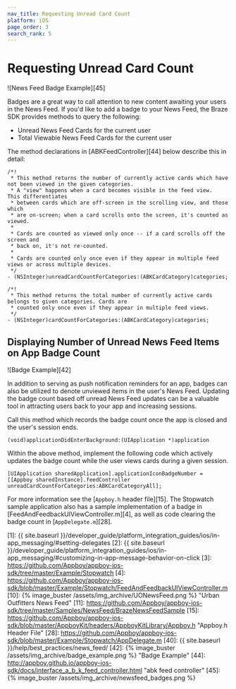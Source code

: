 ```yaml
---
nav_title: Requesting Unread Card Count
platform: iOS
page_order: 3
search_rank: 5
---
```


# Requesting Unread Card Count

![News Feed Badge Example][45]

Badges are a great way to call attention to new content awaiting your users in the News Feed. If you'd like to add a badge to your News Feed, the Braze SDK provides methods to query the following:

- Unread News Feed Cards for the current user
- Total Viewable News Feed Cards for the current user

The method declarations in [ABKFeedController][44] below describe this in detail:

```objc
/*!
 * This method returns the number of currently active cards which have not been viewed in the given categories.
 * A "view" happens when a card becomes visible in the feed view.  This differentiates
 * between cards which are off-screen in the scrolling view, and those which
 * are on-screen; when a card scrolls onto the screen, it's counted as viewed.
 *
 * Cards are counted as viewed only once -- if a card scrolls off the screen and
 * back on, it's not re-counted.
 *
 * Cards are counted only once even if they appear in multiple feed views or across multiple devices.
 */
- (NSInteger)unreadCardCountForCategories:(ABKCardCategory)categories;

/*!
 * This method returns the total number of currently active cards belongs to given categories. Cards are
 * counted only once even if they appear in multiple feed views.
 */
- (NSInteger)cardCountForCategories:(ABKCardCategory)categories;
```

## Displaying Number of Unread News Feed Items on App Badge Count

![Badge Example][42]

In addition to serving as push notification reminders for an app, badges can also be utilized to denote unviewed items in the user's News Feed. Updating the badge count based off unread News Feed updates can be a valuable tool in attracting users back to your app and increasing sessions.

Call this method which records the badge count once the app is closed and the user's session ends.

```objc
(void)applicationDidEnterBackground:(UIApplication *)application
```

Within the above method, implement the following code which actively updates the badge count while the user views cards during a given session.

```objc
[UIApplication sharedApplication].applicationIconBadgeNumber = [[Appboy sharedInstance].feedController unreadCardCountForCategories:ABKCardCategoryAll];
```

For more information see the [`Appboy.h` header file][15]. The Stopwatch sample application also has a sample implementation of a badge in [FeedAndFeedbackUIViewController.m][4], as well as code clearing the badge count in [`AppDelegate.m`][28].

[1]: {{ site.baseurl }}/developer_guide/platform_integration_guides/ios/in-app_messaging/#setting-delegates
[2]: {{ site.baseurl }}/developer_guide/platform_integration_guides/ios/in-app_messaging/#customizing-in-app-message-behavior-on-click
[3]: https://github.com/Appboy/appboy-ios-sdk/tree/master/Example/Stopwatch
[4]: https://github.com/Appboy/appboy-ios-sdk/blob/master/Example/Stopwatch/FeedAndFeedbackUIViewController.m
[10]: {% image_buster /assets/img_archive/UONewsFeed.png %} "Urban Outfitters News Feed"
[11]: https://github.com/Appboy/appboy-ios-sdk/tree/master/Samples/NewsFeed/BrazeNewsFeedSample
[15]: https://github.com/Appboy/appboy-ios-sdk/blob/master/AppboyKit/headers/AppboyKitLibrary/Appboy.h "Appboy.h Header File"
[28]: https://github.com/Appboy/appboy-ios-sdk/blob/master/Example/Stopwatch/AppDelegate.m
[40]: {{ site.baseurl }}/help/best_practices/news_feed/
[42]: {% image_buster /assets/img_archive/badge_example.png %} "Badge Example"
[44]: http://appboy.github.io/appboy-ios-sdk/docs/interface_a_b_k_feed_controller.html "abk feed controller"
[45]: {% image_buster /assets/img_archive/newsfeed_badges.png %}
